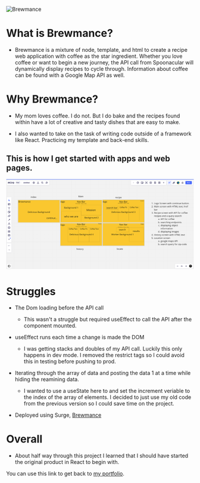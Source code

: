 ![Brewmance](https://media.giphy.com/media/QRUEBHv4L8tpzGkGTP/giphy.gif)

# What is Brewmance?

- Brewmance is a mixture of node, template, and html to create a recipe web application with coffee as the star ingredient. Whether you love coffee or want to begin a new journey, the API call from Spoonacular will dynamically display recipes to cycle through. Information about coffee can be found with a Google Map API as well.

# Why Brewmance?

- My mom loves coffee. I do not. But I do bake and the recipes found within have a lot of creative and tasty dishes that are easy to make.

- I also wanted to take on the task of writing code outside of a framework like React. Practicing my template and back-end skills.

## This is how I get started with apps and web pages.

![miro](./client/public/miro.png)

# Struggles

- The Dom loading before the API call

  - This wasn't a struggle but required useEffect to call the API after the component mounted.

- useEffect runs each time a change is made the DOM

  - I was getting stacks and doubles of my API call. Luckily this only happens in dev mode. I removed the restrict tags so I could avoid this in testing before pushing to prod.

- Iterating through the array of data and posting the data 1 at a time while hiding the reamining data.

  - I wanted to use a useState here to and set the increment veriable to the index of the array of elements. I decided to just use my old code from the previous version so I could save time on the project.

- Deployed using Surge, [Brewmance](http://brewmance.online) 

# Overall

- About half way through this project I learned that I should have started the original product in React to begin with.

You can use this link to get back to [my portfolio](http://dave2dev.com/).
